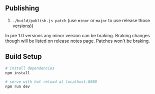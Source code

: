 ## Publishing

1. `./build/publish.js patch` (use `minor` or `major` to use release those versions))

In pre 1.0 versions any minor version can be braking. Braking changes though will be listed on release notes page. Patches won't be braking.

## Build Setup

``` bash
# install dependencies
npm install

# serve with hot reload at localhost:8080
npm run dev
```
